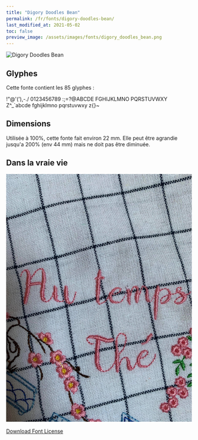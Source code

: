 ```yaml
---
title: "Digory Doodles Bean"
permalink: /fr/fonts/digory-doodles-bean/
last_modified_at: 2021-05-02
toc: false
preview_image: /assets/images/fonts/digory_doodles_bean.png
---
```

![Digory Doodles Bean](/assets/images/fonts/digory_doodles_bean.png)

## Glyphes

Cette fonte contient les 85 glyphes :

	
!"@'(’),-./
0123456789
:;=?@ABCDE
FGHIJKLMNO
PQRSTUVWXY
Z\^_`abcde
fghijklmno
pqrstuvwxy
z{}~

## Dimensions
Utilisée à 100%, cette fonte fait environ 22 mm.
Elle peut être agrandie jusqu'a 200% (env 44 mm) mais ne doit pas être diminuée.

## Dans la vraie vie

![Serviette](/assets/images/fonts/digory2.jpg)

[Download Font License](https://github.com/inkstitch/inkstitch/tree/main/fonts/digory_doodles_bean/LICENSE)
